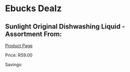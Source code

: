 
# Ebucks Dealz
## Sunlight Original Dishwashing Liquid - Assortment From:
[Product Page](https://www.ebucks.com/web/shop/productSelected.do?prodId=1085584537&catId=908586136)

Price: R59.00

Savings: 


	